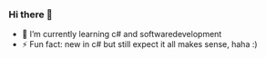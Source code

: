 ### Hi there 👋

- 🌱 I’m currently learning c# and softwaredevelopment
- ⚡ Fun fact: new in c# but still expect it all makes sense, haha :)
